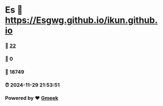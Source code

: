 # Es :link: https://Esgwg.github.io/ikun.github.io 
### :page_facing_up: [22](https://Esgwg.github.io/ikun.github.io/tag.html) 
### :speech_balloon: 0 
### :hibiscus: 18749 
### :alarm_clock: 2024-11-29 21:53:51 
### Powered by :heart: [Gmeek](https://github.com/Meekdai/Gmeek)
